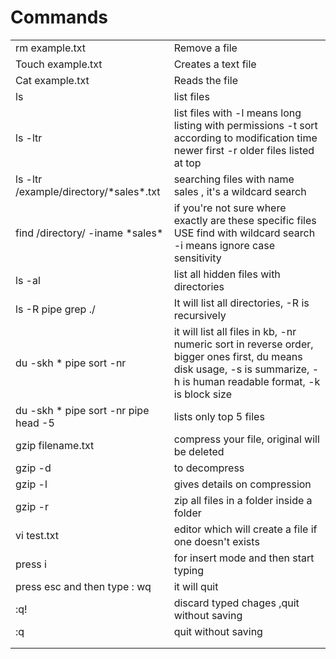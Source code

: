 # Commands


|   |   |
|---|---|
|  rm example.txt |  Remove a file |
| Touch example.txt  |   Creates a text file|
| Cat example.txt |  Reads the file |
| ls  |    list files|
|  ls -ltr | list files with -l means long listing with permissions -t sort according to modification time newer first  -r older files listed at top |
|ls -ltr /example/directory/\*sales\*.txt   | searching files with name sales , it's a wildcard search  |
| find /directory/ -iname \*sales\*  | if you're not sure where exactly are these specific files  USE find with wildcard search -i means ignore case sensitivity|
| ls -al   | list all hidden files with directories  |
| ls -R  pipe grep ./ | It will list all directories, -R is recursively  |
|  du -skh * pipe sort -nr | it will list all files in kb, -nr numeric sort in reverse order, bigger ones first, du means disk usage, -s is summarize, -h is human readable format, -k is block size   |
| du -skh * pipe sort -nr pipe head -5 | lists only top 5 files  |
| gzip filename.txt  | compress your file, original will be deleted  |
| gzip -d   | to decompress    |
| gzip -l  | gives details on compression   |
| gzip -r  | zip all files in a folder inside a folder   |
| vi test.txt | editor which will create a file if one doesn't exists  |
| press i  | for insert mode and then start typing   |
| press esc and then type : wq|  it will quit |
| :q!     | discard typed chages ,quit without saving  |
|  :q | quit without saving  |
|   |   |
|   |   |